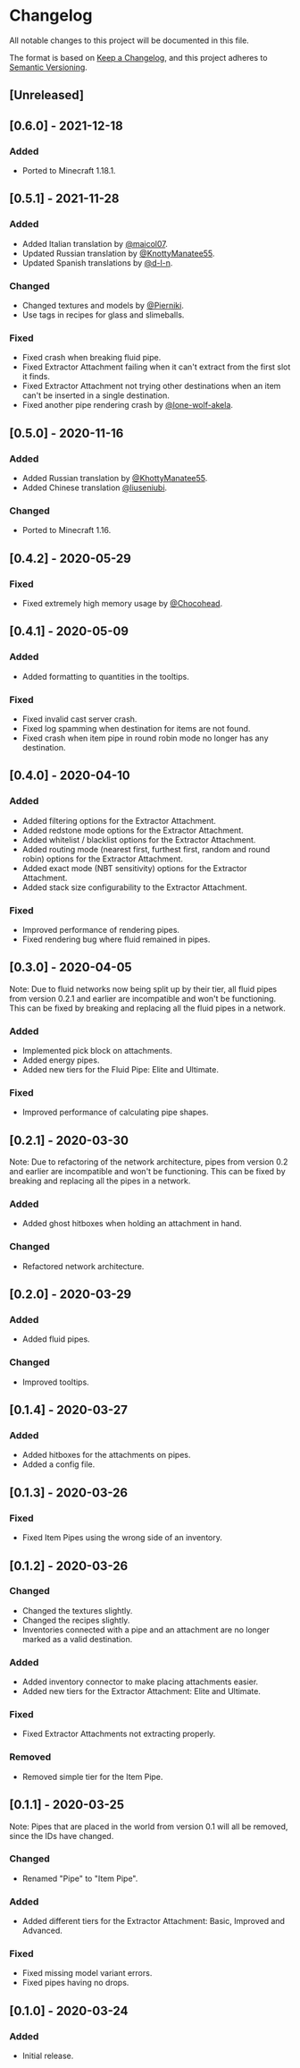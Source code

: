 # Changelog

All notable changes to this project will be documented in this file.

The format is based on [Keep a Changelog](https://keepachangelog.com/en/1.0.0/), and this project adheres
to [Semantic Versioning](https://semver.org/spec/v2.0.0.html).

## [Unreleased]

## [0.6.0] - 2021-12-18

### Added

- Ported to Minecraft 1.18.1.

## [0.5.1] - 2021-11-28

### Added

- Added Italian translation by [@maicol07](https://github.com/maicol07).
- Updated Russian translation by [@KnottyManatee55](https://github.com/KnottyManatee55).
- Updated Spanish translations by [@d-l-n](https://github.com/d-l-n).

### Changed

- Changed textures and models by [@Pierniki](https://github.com/Pierniki).
- Use tags in recipes for glass and slimeballs.

### Fixed

- Fixed crash when breaking fluid pipe.
- Fixed Extractor Attachment failing when it can't extract from the first slot it finds.
- Fixed Extractor Attachment not trying other destinations when an item can't be inserted in a single destination.
- Fixed another pipe rendering crash by [@lone-wolf-akela](https://github.com/lone-wolf-akela).

## [0.5.0] - 2020-11-16

### Added

- Added Russian translation by [@KhottyManatee55](https://github.com/KhottyManatee55).
- Added Chinese translation [@liuseniubi](https://github.com/liuseniubi).

### Changed

- Ported to Minecraft 1.16.

## [0.4.2] - 2020-05-29

### Fixed

- Fixed extremely high memory usage by [@Chocohead](https://github.com/Chocohead).

## [0.4.1] - 2020-05-09

### Added

- Added formatting to quantities in the tooltips.

### Fixed

- Fixed invalid cast server crash.
- Fixed log spamming when destination for items are not found.
- Fixed crash when item pipe in round robin mode no longer has any destination.

## [0.4.0] - 2020-04-10

### Added

- Added filtering options for the Extractor Attachment.
- Added redstone mode options for the Extractor Attachment.
- Added whitelist / blacklist options for the Extractor Attachment.
- Added routing mode (nearest first, furthest first, random and round robin) options for the Extractor Attachment.
- Added exact mode (NBT sensitivity) options for the Extractor Attachment.
- Added stack size configurability to the Extractor Attachment.

### Fixed

- Improved performance of rendering pipes.
- Fixed rendering bug where fluid remained in pipes.

## [0.3.0] - 2020-04-05

Note: Due to fluid networks now being split up by their tier, all fluid pipes from version 0.2.1 and earlier are
incompatible and won't be functioning. This can be fixed by breaking and replacing all the fluid pipes in a network.

### Added

- Implemented pick block on attachments.
- Added energy pipes.
- Added new tiers for the Fluid Pipe: Elite and Ultimate.

### Fixed

- Improved performance of calculating pipe shapes.

## [0.2.1] - 2020-03-30

Note: Due to refactoring of the network architecture, pipes from version 0.2 and earlier are incompatible and won't be
functioning. This can be fixed by breaking and replacing all the pipes in a network.

### Added

- Added ghost hitboxes when holding an attachment in hand.

### Changed

- Refactored network architecture.

## [0.2.0] - 2020-03-29

### Added

- Added fluid pipes.

### Changed

- Improved tooltips.

## [0.1.4] - 2020-03-27

### Added

- Added hitboxes for the attachments on pipes.
- Added a config file.

## [0.1.3] - 2020-03-26

### Fixed

- Fixed Item Pipes using the wrong side of an inventory.

## [0.1.2] - 2020-03-26

### Changed

- Changed the textures slightly.
- Changed the recipes slightly.
- Inventories connected with a pipe and an attachment are no longer marked as a valid destination.

### Added

- Added inventory connector to make placing attachments easier.
- Added new tiers for the Extractor Attachment: Elite and Ultimate.

### Fixed

- Fixed Extractor Attachments not extracting properly.

### Removed

- Removed simple tier for the Item Pipe.

## [0.1.1] - 2020-03-25

Note: Pipes that are placed in the world from version 0.1 will all be removed, since the IDs have changed.

### Changed

- Renamed "Pipe" to "Item Pipe".

### Added

- Added different tiers for the Extractor Attachment: Basic, Improved and Advanced.

### Fixed

- Fixed missing model variant errors.
- Fixed pipes having no drops.

## [0.1.0] - 2020-03-24

### Added

- Initial release.